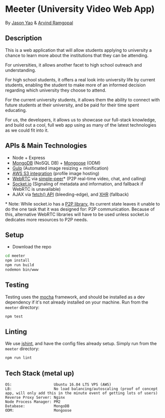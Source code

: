 # Meeter (University Video Web App)
By [Jason Yao](https://github.com/JasonYao) & [Arvind Ramgopal](https://github.com/arvind001)

## Description
This is a web application that will allow students
applying to university a chance to learn more about
the institutions that they can be attending.

For universities, it allows another facet to high
school outreach and understanding.

For high school students, it offers a real look
into university life by current students, enabling
the student to make more of an informed decision
regarding which university they choose to attend.

For the current university students, it allows
them the ability to connect with future students
at their university, and be paid for their time
spent educating.

For us, the developers, it allows us to showcase
our full-stack knowledge, and build out a cool,
full web app using as many of the latest technologies
as we could fit into it.

## APIs & Main Technologies
- Node + Express
- [MongoDB](https://www.mongodb.com/) (NoSQL DB) + [Mongoose](http://mongoosejs.com/) (ODM)
- [Gulp](http://gulpjs.com/) (Automated image resizing + minification)
- [AWS S3 integration](https://aws.amazon.com/s3/) (profile image hosting)
- [WebRTC](https://webrtc.org/) via [simple-peer](https://github.com/feross/simple-peer)* (P2P real-time video, chat, and calling)
- [Socket.io](http://socket.io/) (Signaling of metadata and information, and fallback if WebRTC is unavailable)
- AJAX via [fetch() API](https://developer.mozilla.org/en-US/docs/Web/API/Fetch_API/Using_Fetch) (bleeding-edge), and [XHR](https://developer.mozilla.org/en-US/docs/Web/API/XMLHttpRequest) (fallback)

\* Note: While socket.io has a [P2P library](https://github.com/socketio/socket.io-p2p),
its current state leaves it unable to do the one
task that it was designed for: P2P communication.
Because of this, alternative WebRTC libraries will
have to be used unless socket.io dedicates more
resources to P2P needs.

## Setup
- Download the repo

```sh
cd meeter
npm install
npm run build
nodemon bin/www
```

## Testing
Testing uses the [mocha](https://mochajs.org/) framework,
and should be installed as a dev dependency if it's not
already installed on your machine. Run from the `meeter` directory:

```sh
npm test
```

## Linting
We use [jshint](http://jshint.com/), and have the config files already setup.
Simply run from the `meeter` directory:
```sh
npm run lint
```

## Tech Stack (metal up)
```
OS:                   Ubuntu 16.04 LTS VPS (AWS)
LB:                   No load balancing/autoscaling (proof of concept app, will only add this in the minute event of getting lots of users)
Reverse Proxy Server: Nginx
Node Process Manager: PM2
Database:             MongoDB
ODM:                  Mongoose
```

